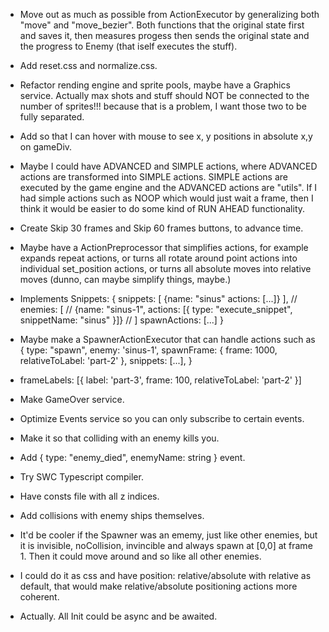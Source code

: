 * Move out as much as possible from ActionExecutor by generalizing both "move" and "move_bezier".
Both functions that the original state first and saves it, then measures progess then sends the
original state and the progress to Enemy (that iself executes the stuff).

* Add reset.css and normalize.css.

* Refactor rending engine and sprite pools, maybe have a Graphics service.
Actually max shots and stuff should NOT be connected to the number of sprites!!! because that is a
problem, I want those two to be fully separated.

* Add so that I can hover with mouse to see x, y positions in absolute x,y on gameDiv.

* Maybe I could have ADVANCED and SIMPLE actions, where ADVANCED actions are transformed into
SIMPLE actions. SIMPLE actions are executed by the game engine and the ADVANCED actions are "utils".
If I had simple actions such as NOOP which would just wait a frame, then I think it would be
easier to do some kind of RUN AHEAD functionality.

* Create Skip 30 frames and Skip 60 frames buttons, to advance time.

* Maybe have a ActionPreprocessor that simplifies actions, for example expands repeat actions, or
turns all rotate around point actions into individual set_position actions, or turns all absolute
moves into relative moves (dunno, can maybe simplify things, maybe.)

* Implements Snippets:
{
   snippets: [
      {name: "sinus" actions: [...]}
   ],
   // enemies: [
   //   {name: "sinus-1", actions: [{ type: "execute_snippet", snippetName: "sinus" }]}
   // ]
   spawnActions: [...]
}

* Maybe make a SpawnerActionExecutor that can handle actions such as
{
   type: "spawn",
   enemy: 'sinus-1',
   spawnFrame: { frame: 1000, relativeToLabel: 'part-2' },
   snippets: [...],
}

* frameLabels: [{ label: 'part-3', frame: 100, relativeToLabel: 'part-2' }]

* Make GameOver service.

* Optimize Events service so you can only subscribe to certain events.

* Make it so that colliding with an enemy kills you.

* Add { type: "enemy_died", enemyName: string } event.

* Try SWC Typescript compiler.

* Have consts file with all z indices.

* Add collisions with enemy ships themselves.

* It'd be cooler if the Spawner was an ememy, just like other enemies,
but it is invisible, noCollision, invincible and always spawn at [0,0] at frame 1.
Then it could move around and so like all other enemies.

* I could do it as css and have position: relative/absolute with relative as default,
that would make relative/absolute positioning actions more coherent.

* Actually. All Init could be async and be awaited.